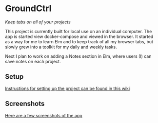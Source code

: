 # GroundCtrl

_Keep tabs on all of your projects_

This project is currently built for local use on an individual computer. The app is started view docker-compose and viewed in the browser. It started as a way for me to learn Elm and to keep track of all my browser tabs, but slowly grew into a toolkit for my daily and weekly tasks. 

Next I plan to work on adding a Notes section in Elm, where users (I) can save notes on each project.

## Setup

[Instructions for setting up the project can be found in this wiki](https://github.com/jetilling/groundCtrl/wiki/Setup-For-Local-Development)

## Screenshots

[Here are a few screenshots of the app](https://github.com/jetilling/groundCtrl/issues/4)
